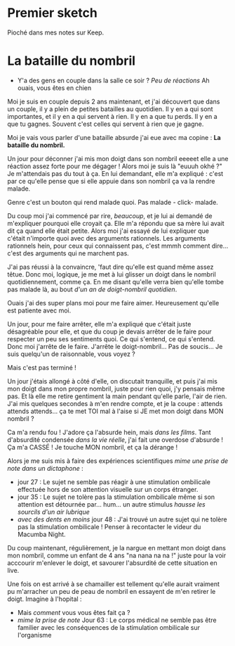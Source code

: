 # Premier sketch

Pioché dans mes notes sur Keep.

# La bataille du nombril

- Y'a des gens en couple dans la salle ce soir ? _Peu de réactions_ Ah ouais, vous êtes en chien

Moi je suis en couple depuis 2 ans maintenant, et j'ai découvert que dans un couple, il y a plein de petites batailles au quotidien. Il y en a qui sont importantes, et il y en a qui servent à rien. Il y en a que tu perds. Il y en a que tu gagnes. Souvent c'est celles qui servent à rien que je gagne.

Moi je vais vous parler d'une bataille absurde j'ai eue avec ma copine : **La bataille du nombril.**

Un jour pour déconner j'ai mis mon doigt dans son nombril eeeeet elle a une réaction assez forte pour me dégager ! Alors moi je suis là "euuuh okhé ?" Je m'attendais pas du tout à ça. En lui demandant, elle m'a expliqué : c'est par ce qu'elle pense que si elle appuie dans son nombril ça va la rendre malade.

Genre c'est un bouton qui rend malade quoi. Pas malade - click- malade.

Du coup moi j'ai commencé par rire, _beaucoup_, et je lui ai demandé de m'expliquer pourquoi elle croyait ça. Elle m'a répondu que sa mère lui avait dit ça quand elle était petite. Alors moi j'ai essayé de lui expliquer que c'était n'importe quoi avec des arguments rationnels. Les arguments rationnels hein, pour ceux qui connaissent pas, c'est mmmh comment dire... c'est des arguments qui ne marchent pas.

J'ai pas réussi à la convaincre, 'faut dire qu'elle est quand même assez têtue. Donc moi, logique, je me met à lui glisser un doigt dans le nombril quotidiennement, comme ça. En me disant qu'elle verra bien qu'elle tombe pas malade là, au bout _d'un an de doigt-nombril quotidien_.

Ouais j'ai des super plans moi pour me faire aimer. Heureusement qu'elle est patiente avec moi.


Un jour, pour me faire arrêter, elle m'a expliqué que c'était juste désagréable pour elle, et que du coup je devais arrêter de le faire pour respecter un peu ses sentiments quoi. Ce qui s'entend, ce qui s'entend. Donc moi j'arrête de le faire. J'arrête le doigt-nombril... Pas de soucis... Je suis quelqu'un de raisonnable, vous voyez ?

Mais c'est pas terminé !

Un jour j'étais allongé à côté d'elle, on discutait tranquille, et puis j'ai mis mon doigt dans mon propre nombril, juste pour rien quoi, j'y pensais même pas. Et là elle me retire gentiment la main pendant qu'elle parle, l'air de rien. J'ai mis quelques secondes à m'en rendre compte, et je la coupe : attends attends attends... ça te met TOI mal à l'aise si JE met mon doigt dans MON nombril ?

Ca m'a rendu fou ! J'adore ça l'absurde hein, mais _dans les films_. Tant d'absurdité condensée _dans la vie réelle_, j'ai fait une overdose d'absurde ! Ça m'a CASSÉ ! Je touche MON nombril, et ça la dérange !

Alors je me suis mis à faire des expériences scientifiques *mime une prise de note dans un dictaphone* :
- jour 27 : Le sujet ne semble pas réagir à une stimulation ombilicale effectuée hors de son attention visuelle sur un corps étranger.
- jour 35 : Le sujet ne tolère pas la stimulation ombilicale même si son attention est détournée par... hum... un autre stimulus _hausse les sourcils d'un air lubrique_
- _avec des dents en moins_ jour 48 : J'ai trouvé un autre sujet qui ne tolère pas la stimulation ombilicale ! Penser à recontacter le videur du Macumba Night.

Du coup maintenant, régulièrement, je la nargue en mettant mon doigt dans mon nombril, comme un enfant de 4 ans "na nana na na !" juste pour la voir acccourir m'enlever le doigt, et savourer l'absurdité de cette situation en live.


Une fois on est arrivé à se chamailler est tellement qu'elle aurait vraiment pu m'arracher un peu de peau de nombril en essayent de m'en retirer le doigt. Imagine à l'hopital :
- Mais _comment_ vous vous êtes fait ça ?
- _mime la prise de note_ Jour 63 : Le corps médical ne semble pas être familier avec les conséquences de la stimulation ombilicale sur l'organisme
